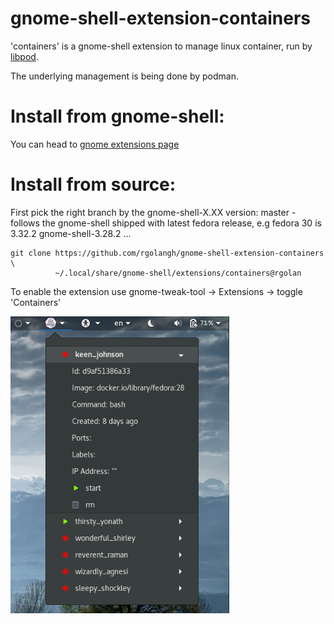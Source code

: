 # gnome-shell-extension-containers

'containers' is a gnome-shell extension to manage linux container, run by [libpod](https://github.com/containers/libpod).

The underlying management is being done by podman.

# Install from gnome-shell:

You can head to [gnome extensions page](https://extensions.gnome.org/extension/1500/containers/)  

# Install from source:

First pick the right branch by the gnome-shell-X.XX version:
master - follows the gnome-shell shipped with latest fedora release, e.g fedora 30 is 3.32.2
gnome-shell-3.28.2 
...

```
git clone https://github.com/rgolangh/gnome-shell-extension-containers \
          ~/.local/share/gnome-shell/extensions/containers@rgolan
```

To enable the extension use gnome-tweak-tool -> Extensions -> toggle 'Containers'

<p>
  <img src="screenshot.png" width="350" title="gnome-shell-extension-containers">
</p>
